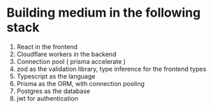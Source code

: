 #  Building medium in the following stack
1. React in the frontend
2. Cloudflare workers in the backend
3. Connection pool ( prisma accelerate )
4. zod as the validation library, type inference for the frontend types
5. Typescript as the language
6. Prisma as the ORM, with connection pooling
7. Postgres as the database
8. jwt for authentication
